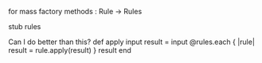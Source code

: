 
for mass factory methods : Rule → Rules

stub rules

Can I do better than this?
  def apply input
    result = input
    @rules.each { |rule| result = rule.apply(result) }
    result
  end
